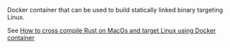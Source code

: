 Docker container that can be used to build statically linked binary targeting Linux.


See [How to cross compile Rust on MacOs and target Linux using Docker container](https://www.geekabyte.io/2020/06/how-to-cross-compile-rust-on-macos-and.html)
